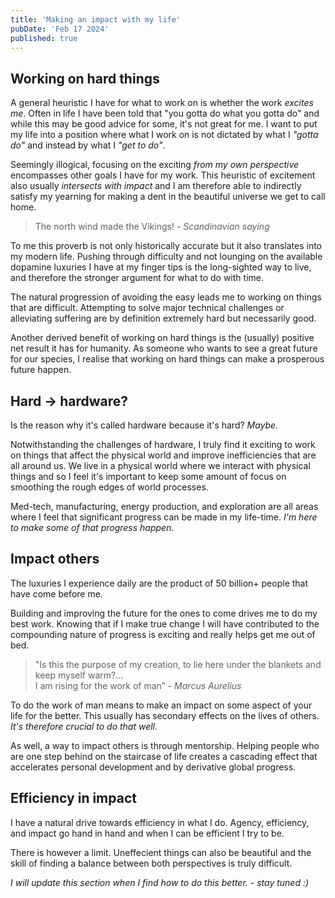 ```yaml
---
title: 'Making an impact with my life'
pubDate: 'Feb 17 2024'
published: true
---
```


## Working on hard things

A general heuristic I have for what to work on is whether the work _excites me_. Often in life I have been told that "you gotta do what you gotta do" and while this may be good advice for some, it's not great for me. I want to put my life into a position where what I work on is not dictated by what I _"gotta do"_ and instead by what I _"get to do"_.

Seemingly illogical, focusing on the exciting _from my own perspective_ encompasses other goals I have for my work. This heuristic of excitement also usually _intersects with impact_ and I am therefore able to indirectly satisfy my yearning for making a dent in the beautiful universe we get to call home.

> The north wind made the Vikings! - _Scandinavian saying_

To me this proverb is not only historically accurate but it also translates into my modern life. Pushing through difficulty and not lounging on the available dopamine luxuries I have at my finger tips is the long-sighted way to live, and therefore the stronger argument for what to do with time.

The natural progression of avoiding the easy leads me to working on things that are difficult. Attempting to solve major technical challenges or alleviating suffering are by definition extremely hard but necessarily good.

Another derived benefit of working on hard things is the (usually) positive net result it has for humanity. As someone who wants to see a great future for our species, I realise that working on hard things can make a prosperous future happen.

## Hard → hardware?

Is the reason why it's called hardware because it's hard? _Maybe._

Notwithstanding the challenges of hardware, I truly find it exciting to work on things that affect the physical world and improve inefficiencies that are all around us. We live in a physical world where we interact with physical things and so I feel it's important to keep some amount of focus on smoothing the rough edges of world processes.

Med-tech, manufacturing, energy production, and exploration are all areas where I feel that significant progress can be made in my life-time. _I'm here to make some of that progress happen._

## Impact others

The luxuries I experience daily are the product of 50 billion+ people that have come before me.

Building and improving the future for the ones to come drives me to do my best work. Knowing that if I make true change I will have contributed to the compounding nature of progress is exciting and really helps get me out of bed.

> "Is this the purpose of my creation, to lie here under the blankets and keep myself warm?...  
> I am rising for the work of man” - _Marcus Aurelius_

To do the work of man means to make an impact on some aspect of your life for the better. This usually has secondary effects on the lives of others. _It's therefore crucial to do that well._

As well, a way to impact others is through mentorship. Helping people who are one step behind on the staircase of life creates a cascading effect that accelerates personal development and by derivative global progress.

## Efficiency in impact

I have a natural drive towards efficiency in what I do. Agency, efficiency, and impact go hand in hand and when I can be efficient I try to be.

There is however a limit. Uneffecient things can also be beautiful and the skill of finding a balance between both perspectives is truly difficult.

_I will update this section when I find how to do this better. - stay tuned :)_
